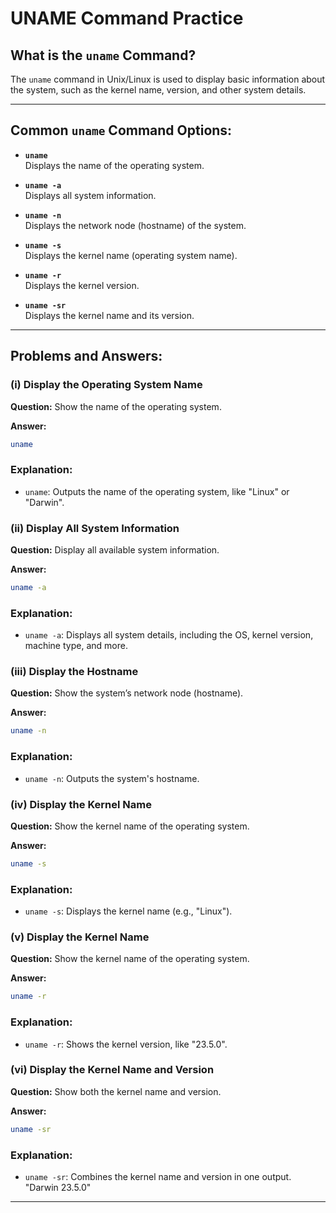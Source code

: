 # UNAME Command Practice

## What is the `uname` Command?

The `uname` command in Unix/Linux is used to display basic information about the system, such as the kernel name, version, and other system details.

---

## Common `uname` Command Options:

- **`uname`**  
  Displays the name of the operating system.

- **`uname -a`**  
  Displays all system information.

- **`uname -n`**  
  Displays the network node (hostname) of the system.

- **`uname -s`**  
  Displays the kernel name (operating system name).

- **`uname -r`**  
  Displays the kernel version.

- **`uname -sr`**  
  Displays the kernel name and its version.

---

## Problems and Answers:

### (i) Display the Operating System Name
**Question:**
Show the name of the operating system.

**Answer:**
```bash
uname
```

### Explanation:

- `uname`: Outputs the name of the operating system, like "Linux" or "Darwin".


### (ii) Display All System Information
**Question:**
Display all available system information.

**Answer:**
```bash
uname -a
```

### Explanation:

- `uname -a`: Displays all system details, including the OS, kernel version, machine type, and more.

### (iii) Display the Hostname
**Question:**
Show the system’s network node (hostname).

**Answer:**
```bash
uname -n
```

### Explanation:

- `uname -n`: Outputs the system's hostname.

### (iv) Display the Kernel Name
**Question:**
Show the kernel name of the operating system.

**Answer:**
```bash
uname -s
```

### Explanation:

- `uname -s`: Displays the kernel name (e.g., "Linux").


### (v) Display the Kernel Name
**Question:**
Show the kernel name of the operating system.

**Answer:**
```bash
uname -r
```

### Explanation:

- `uname -r`: Shows the kernel version, like "23.5.0".

### (vi) Display the Kernel Name and Version
**Question:**
Show both the kernel name and version.


**Answer:**
```bash
uname -sr
```

### Explanation:

- `uname -sr`: Combines the kernel name and version in one output. "Darwin 23.5.0"
---


